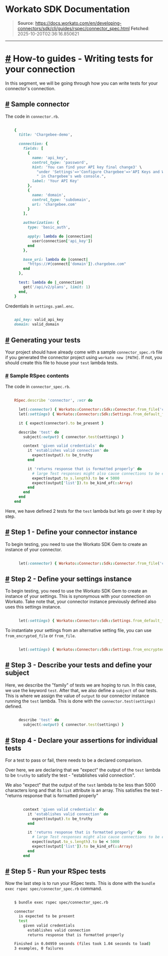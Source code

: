# Workato SDK Documentation

> **Source**: https://docs.workato.com/en/developing-connectors/sdk/cli/guides/rspec/connector_spec.html
> **Fetched**: 2025-10-20T02:36:16.850621

---

# [#](<#how-to-guides-writing-tests-for-your-connection>) How-to guides - Writing tests for your connection

In this segment, we will be going through how you can write tests for your connector's connection.

## [#](<#sample-connector>) Sample connector

The code in `connector.rb`.
```ruby
 
    {
      title: 'Chargebee-demo',

      connection: {
        fields: [
          {
            name: 'api_key',
            control_type: 'password',
            hint: 'You can find your API key final change3' \
              "under 'Settings'=>'Configure Chargebee'=>'API Keys and Webhooks'" \
              " in Chargebee's web console.",
            label: 'Your API Key'
          },
          {
            name: 'domain',
            control_type: 'subdomain',
            url: 'chargebee.com'
          }
        ],

        authorization: {
          type: 'basic_auth',  

          apply: lambda do |connection|
            user(connection['api_key'])
          end
        },

        base_uri: lambda do |connect|
          "https://#{connect['domain']}.chargebee.com"
        end
      },

      test: lambda do |_connection|
        get('/api/v2/plans', limit: 1)
      end,
    }


```

Credentials in `settings.yaml.enc`.
```ruby
 
    api_key: valid_api_key
    domain: valid_domain


```

## [#](<#generating-your-tests>) Generating your tests

Your project should have already come with a sample `connector_spec.rb` file if you generated the connector project using `workato new [PATH]`. If not, you should create this file to house your `test` lambda tests.

### [#](<#sample-rspec-contents>) Sample RSpec contents

The code in `connector_spec.rb`.
```ruby
 
    RSpec.describe 'connector', :vcr do

      let(:connector) { Workato::Connector::Sdk::Connector.from_file('connector.rb', settings) }
      let(:settings) { Workato::Connector::Sdk::Settings.from_default_file }

      it { expect(connector).to be_present }

      describe 'test' do
        subject(:output) { connector.test(settings) }

        context 'given valid credentials' do
          it 'establishes valid connection' do
            expect(output).to be_truthy
          end

          it 'returns response that is formatted properly' do
            # large Test responses might also cause connections to be evaluated wrongly
            expect(output.to_s.length).to be < 5000
            expect(output['list']).to be_kind_of(::Array)
          end
        end
      end
    end


```

Here, we have defined 2 tests for the `test` lambda but lets go over it step by step.

## [#](<#step-1-define-your-connector-instance>) Step 1 - Define your connector instance

To begin testing, you need to use the Workato SDK Gem to create an instance of your connector.
```ruby
 
      let(:connector) { Workato::Connector::Sdk::Connector.from_file('connector.rb', settings) }


```

## [#](<#step-2-define-your-settings-instance>) Step 2 - Define your settings instance

To begin testing, you need to use the Workato SDK Gem to create an instance of your settings. This is synonymous with your connection on Workato. Take note that, your connector instance previously defined also uses this settings instance.
```ruby
 
      let(:settings) { Workato::Connector::Sdk::Settings.from_default_file }


```

To instantiate your settings from an alternative setting file, you can use `from_encrypted_file` or `from_file`.
```ruby
 
      let(:settings) { Workato::Connector::Sdk::Settings.from_encrypted_file('invalid_settings.yaml.enc') }


```

## [#](<#step-3-describe-your-tests-and-define-your-subject>) Step 3 - Describe your tests and define your subject

Here, we describe the "family" of tests we are hoping to run. In this case, we use the keyword `test`. After that, we also define a `subject` of our tests. This is where we assign the value of `output` to our connector instance running the `test` lambda. This is done with the `connector.test(settings)` defined.
```ruby
 
      describe 'test' do
        subject(:output) { connector.test(settings) }


```

## [#](<#step-4-declare-your-assertions-for-individual-tests>) Step 4 - Declare your assertions for individual tests

For a test to pass or fail, there needs to be a declared comparison.

Over here, we are declaring that we "expect" the output of the `test` lambda to be `truthy` to satisfy the test - "establishes valid connection".

We also "expect" that the output of the `test` lambda to be less than 5000 characters long and that its `list` attribute is an array. This satisfies the test - "returns response that is formatted properly"
```ruby
 
        context 'given valid credentials' do
          it 'establishes valid connection' do
            expect(output).to be_truthy
          end

          it 'returns response that is formatted properly' do
            # large Test responses might also cause connections to be evaluated wrongly
            expect(output.to_s.length).to be < 5000
            expect(output['list']).to be_kind_of(::Array)
          end
        end


```

## [#](<#step-5-run-your-rspec-tests>) Step 5 - Run your RSpec tests

Now the last step is to run your RSpec tests. This is done with the `bundle exec rspec spec/connector_spec.rb` command.
```bash
 
    $ bundle exec rspec spec/connector_spec.rb

    connector
      is expected to be present
      test
        given valid credentials
          establishes valid connection
          returns response that is formatted properly

    Finished in 0.04959 seconds (files took 1.04 seconds to load)
    3 examples, 0 failures


```
